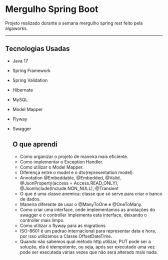 # Mergulho Spring Boot

Projeto realizado durante a semana mergulho spring rest feito pela algaworks.

---

## Tecnologias Usadas

- Java 17
- Spring Framework
- Spring Validation
- Hibernate
- MySQL
- Model Mapper
- Flyway
- Swagger

  ## O que aprendi

  - Como organizar o projeto de maneira mais eficiente.
  - Como implementar o Exception Handler.
  - Como utilizar o Model Mapper.
  - Diferença entre o model e o dto(representation model).
  - Annotation @Embeddable, @Embedded, @Valid, @JsonProperty(access = Access.READ_ONLY), @JsonInclude(Include.NON_NULL), @Transient
  - O que é uma classe anemica: classe que só serve para criar o banco de dados.
  - Maneira diferente de usar o @ManyToOne e @OneToMany.
  - Como criar uma interface, onde implementamos as anotações do swagger e o controller implementa esta interface, deixando o controller mais limpo.
  - Como utilizar o flyway para as migrations
  - ISO-8601 é um padrao internacional para representar data e hora, por isso utilizamos a Classe OffsetDateTime.
  - Quando não sabemos qual método http utilizar, PUT pode ser a solução, ela é idempotente, ou seja, após ser executado uma vez pode ser executada várias vezes que não será alterado mais nada.
